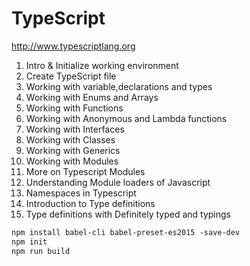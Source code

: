 # TypeScript
http://www.typescriptlang.org



 1. Intro & Initialize working environment  
 2. Create TypeScript file  
 3. Working with variable,declarations and types  
 4. Working with Enums and Arrays  
 5. Working with Functions  
 6. Working with Anonymous and Lambda functions  
 7. Working with Interfaces  
 8. Working with Classes  
 9. Working with Generics  
10. Working with Modules  
11. More on Typescript Modules  
12. Understanding Module loaders of Javascript  
13. Namespaces in Typescript  
14. Introduction to Type definitions  
15. Type definitions with Definitely typed and typings



```html
npm install babel-cli babel-preset-es2015 -save-dev
npm init
npm run build
```


